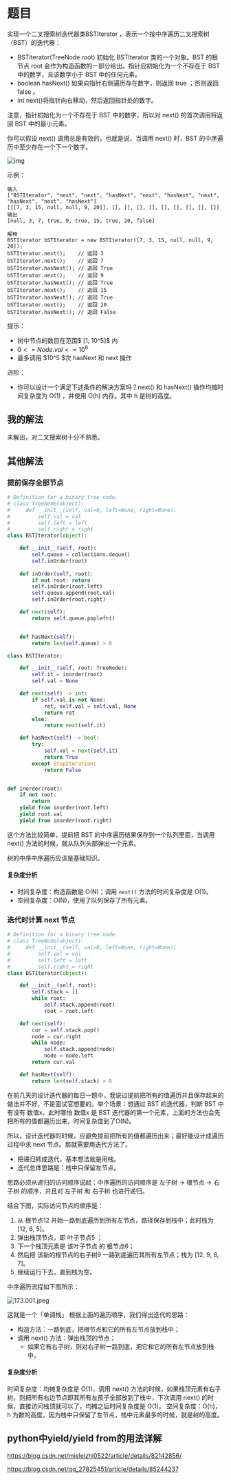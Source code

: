 # 题目

实现一个二叉搜索树迭代器类BSTIterator ，表示一个按中序遍历二叉搜索树（BST）的迭代器：

- BSTIterator(TreeNode root) 初始化 BSTIterator 类的一个对象。BST 的根节点 root 会作为构造函数的一部分给出。指针应初始化为一个不存在于 BST 中的数字，且该数字小于 BST 中的任何元素。
- boolean hasNext() 如果向指针右侧遍历存在数字，则返回 true ；否则返回 false 。
- int next()将指针向右移动，然后返回指针处的数字。

注意，指针初始化为一个不存在于 BST 中的数字，所以对 next() 的首次调用将返回 BST 中的最小元素。

你可以假设 next() 调用总是有效的，也就是说，当调用 next() 时，BST 的中序遍历中至少存在一个下一个数字。

 ![img](https://assets.leetcode.com/uploads/2018/12/25/bst-tree.png)

示例：

```
输入
["BSTIterator", "next", "next", "hasNext", "next", "hasNext", "next", "hasNext", "next", "hasNext"]
[[[7, 3, 15, null, null, 9, 20]], [], [], [], [], [], [], [], [], []]
输出
[null, 3, 7, true, 9, true, 15, true, 20, false]

解释
BSTIterator bSTIterator = new BSTIterator([7, 3, 15, null, null, 9, 20]);
bSTIterator.next();    // 返回 3
bSTIterator.next();    // 返回 7
bSTIterator.hasNext(); // 返回 True
bSTIterator.next();    // 返回 9
bSTIterator.hasNext(); // 返回 True
bSTIterator.next();    // 返回 15
bSTIterator.hasNext(); // 返回 True
bSTIterator.next();    // 返回 20
bSTIterator.hasNext(); // 返回 False
```


提示：

- 树中节点的数目在范围$ [1, 10^5]$ 内
- $0 <= Node.val <= 10^6$
- 最多调用 $10^5 $次 hasNext 和 next 操作


进阶：

- 你可以设计一个满足下述条件的解决方案吗？next() 和 hasNext() 操作均摊时间复杂度为 O(1) ，并使用 O(h) 内存。其中 h 是树的高度。


## 我的解法

未解出，对二叉搜索树十分不熟悉。

## 其他解法

### 提前保存全部节点

```python
# Definition for a binary tree node.
# class TreeNode(object):
#     def __init__(self, val=0, left=None, right=None):
#         self.val = val
#         self.left = left
#         self.right = right
class BSTIterator(object):

    def __init__(self, root):
        self.queue = collections.deque()
        self.inOrder(root)
    
    def inOrder(self, root):
        if not root: return
        self.inOrder(root.left)
        self.queue.append(root.val)
        self.inOrder(root.right)

    def next(self):
        return self.queue.popleft()


    def hasNext(self):
        return len(self.queue) > 0
```

```python
class BSTIterator:

    def __init__(self, root: TreeNode):
        self.it = inorder(root)
        self.val = None

    def next(self) -> int:
        if self.val is not None:
            ret, self.val = self.val, None
            return ret
        else:
            return next(self.it)

    def hasNext(self) -> bool:
        try:
            self.val = next(self.it)
            return True
        except StopIteration:
            return False


def inorder(root):
    if not root:
        return
    yield from inorder(root.left)
    yield root.val
    yield from inorder(root.right)
```

这个方法比较简单，提前把 BST 的中序遍历结果保存到一个队列里面，当调用 next() 方法的时候，就从队列头部弹出一个元素。

树的中序中序遍历应该是基础知识。

#### 复杂度分析

- 时间复杂度：构造函数是 O(N)；调用 `next()` 方法的时间复杂度是 O(1)。
- 空间复杂度：O(N)，使用了队列保存了所有元素。

### 迭代时计算 next  节点

```python
# Definition for a binary tree node.
# class TreeNode(object):
#     def __init__(self, val=0, left=None, right=None):
#         self.val = val
#         self.left = left
#         self.right = right
class BSTIterator(object):

    def __init__(self, root):
        self.stack = []
        while root:
            self.stack.append(root)
            root = root.left

    def next(self):
        cur = self.stack.pop()
        node = cur.right
        while node:
            self.stack.append(node)
            node = node.left
        return cur.val

    def hasNext(self):
        return len(self.stack) > 0
```

在前几天的设计迭代器的每日一题中，我说过提前把所有的值遍历并且保存起来的做法并不好，不是面试官想要的。举个场景：想通过 BST 的迭代器，判断 BST 中有没有 数值x。此时哪怕 数值x 是 BST 迭代器的第一个元素，上面的方法也会先把所有的值都遍历出来，时间复杂度到了O(N)。

所以，设计迭代器的时候，应避免提前把所有的值都遍历出来；最好能设计成遍历过程中求 next 节点。那就需要用迭代方法了。

- 把递归转成迭代，基本想法就是用栈。
- 迭代总体思路是：栈中只保留左节点。

思路必须从递归的访问顺序说起：中序遍历的访问顺序是 左子树 -> 根节点 -> 右子树 的顺序，并且对 左子树 和 右子树 也进行递归。

结合下图，实际访问节点的顺序是：

1. 从 根节点12 开始一路到底遍历到所有左节点，路径保存到栈中；此时栈为 [12, 6, 5]。
2. 弹出栈顶节点，即 叶子节点5 ；
3. 下一个栈顶元素是 该叶子节点 的 根节点6；
4. 然后把 该新的根节点的右子树9 一路到底遍历其所有左节点；栈为 [12, 9, 8, 7]。
5. 继续运行下去，直到栈为空。

中序遍历流程如下图所示：

![173.001.jpeg](https://pic.leetcode-cn.com/1616898885-tLjlOD-173.001.jpeg)

这就是一个「单调栈」
根据上面的遍历顺序，我们得出迭代的思路：

- 构造方法：一路到底，把根节点和它的所有左节点放到栈中；
- 调用 next() 方法：弹出栈顶的节点；
	- 如果它有右子树，则对右子树一路到底，把它和它的所有左节点放到栈中。

#### 复杂度分析

时间复杂度：均摊复杂度是 O(1)，调用 next() 方法的时候，如果栈顶元素有右子树，则把所有右边节点即其所有左孩子全部放到了栈中，下次调用 next() 的时候，直接访问栈顶就可以了，均摊之后时间复杂度是 O(1)。
空间复杂度：O(h)，h 为数的高度，因为栈中只保留了左节点，栈中元素最多的时候，就是树的高度。

## python中yield/yield from的用法详解

https://blog.csdn.net/mieleizhi0522/article/details/82142856/

https://blog.csdn.net/qq_27825451/article/details/85244237